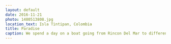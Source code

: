 ```yaml
---
layout: default
date: 2016-11-21
photo: 1480513808.jpg
location_text: Isla Tintipan, Colombia
title: Paradise
caption: We spend a day on a boat going from Rincon Del Mar to different islands in the Caribbean Sea. On that island the water was still, no wave and extremely clear. One could swimm around with nice fishes while drinking some Cocoloco !
---
```

